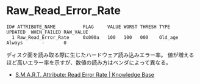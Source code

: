 # Raw_Read_Error_Rate

```text
ID# ATTRIBUTE_NAME          FLAG     VALUE WORST THRESH TYPE      UPDATED  WHEN_FAILED RAW_VALUE
  1 Raw_Read_Error_Rate     0x000a   100   100   000    Old_age   Always       -       0
```

ディスク面を読み取る際に生じたハードウェア読み込みエラー率。
値が増えるほど高いエラー率を示すが、数値の読み方はベンダによって異なる。

 * [S.M.A.R.T. Attribute: Read Error Rate | Knowledge Base](http://kb.acronis.com/content/9101)